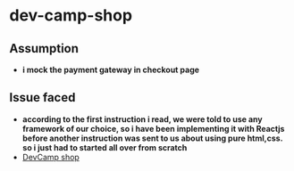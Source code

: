 # dev-camp-shop

## Assumption
- **i mock the payment gateway in checkout page**

## Issue faced

- **according to the first instruction i read, we were told to use any framework of our choice, so i have been implementing it with Reactjs before another instruction was sent to us about using pure html,css. so i just had to started all over from scratch**
- [DevCamp shop](https://github.com/samuel-extras/dev-camp-shop)
